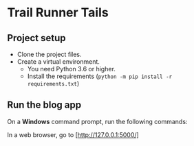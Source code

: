 # Trail Runner Tails

## Project setup

* Clone the project files.
* Create a virtual environment.
  * You need Python 3.6 or higher.
  * Install the requirements (`python -m pip install -r requirements.txt`)

## Run the blog app

On a **Windows** command prompt, run the following commands:

In a web browser, go to [http://127.0.0.1:5000/]
